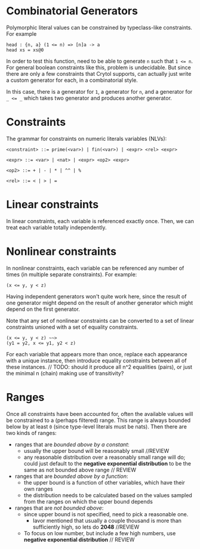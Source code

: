# Combinatorial Generators

Polymorphic literal values can be constrained by typeclass-like constraints. For example

```
head : {n, a} (1 <= n) => [n]a -> a
head xs = xs@0
```

In order to test this function, need to be able to generate `n` such that `1 <= n`. For general boolean constraints like this, problem is undecidable. But since there are only a few constraints that Crytol supports, can actually just write a custom generator for each, in a combinatorial style.

In this case, there is a generator for `1`, a generator for `n`, and a generator for `_ <= _` which takes two generator and produces another generator.

# Constraints

The grammar for constraints on numeric literals variables (NLVs):

```
<constraint> ::= prime(<var>) | fin(<var>) | <expr> <rel> <expr>

<expr> ::= <var> | <nat> | <expr> <op2> <expr>

<op2> ::= + | - | * | ^^ | %

<rel> ::= < | > | =
```

# Linear constraints

In linear constraints, each variable is referenced exactly once. Then, we can treat each variable totally independently. 
<!-- This is almost totally useless in practice, but can be theoretically useful for deriving the general principles of a framekwork.  -->

# Nonlinear constraints

In nonlinear constraints, each variable can be referenced any number of times (in multiple separate constraints). For example:
```
(x <= y, y < z)
```
Having independent generators won't quite work here, since the result of one generator might depend on the result of another generator which might depend on the first generator.

Note that any set of nonlinear constraints can be converted to a set of linear constraints unioned with a set of equality constraints.
```
(x <= y, y < z) ~~>
(y1 = y2, x <= y1, y2 < z)
```
For each variable that appears more than once, replace each appearance with a unique instance, then introduce equality constraints between all of these instances. // TODO: should it produce all n^2 equalities (pairs), or just the minimal n (chain) making use of transitivity?

# Ranges

Once all constraints have been accounted for, often the available values will be constrained to a (perhaps filtered) range. This range is always bounded below by at least `0` (since type-level literals must be nats). Then there are two kinds of ranges:

- ranges that are _bounded above by a constant_:
  - usually the upper bound will be reasonably small //REVIEW
  - any reasonable distribution over a reasonably small range will do; could just default to the **negative exponential distribution** to be the same as not bounded above range // REVIEW
- ranges that are _bounded above by a function_:
  - the upper bound is a function of other variables, which have their own ranges
  - the distribution needs to be calculated based on the values sampled from the ranges on which the upper bound depends
- ranges that are _not bounded above_:
  - since upper bound is not specified, need to pick a reasonable one. 
    - Iavor mentioned that usually a couple thousand is more than sufficiently high, so lets do **2048** //REVIEW
  - To focus on low number, but include a few high numbers, use **negative exponential distribution** // REVIEW
